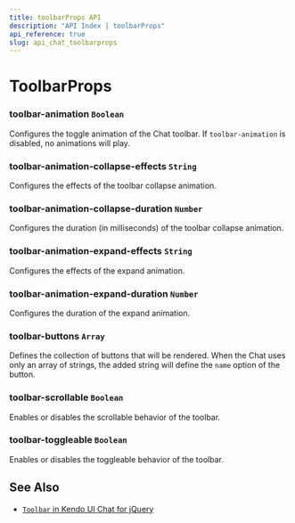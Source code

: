 ```yaml
---
title: toolbarProps API
description: "API Index | toolbarProps"
api_reference: true
slug: api_chat_toolbarprops
---
```


# ToolbarProps

### toolbar-animation `Boolean`

Configures the toggle animation of the Chat toolbar. If `toolbar-animation` is disabled, no animations will play.

### toolbar-animation-collapse-effects `String`

Configures the effects of the toolbar collapse animation.

### toolbar-animation-collapse-duration `Number`

Configures the duration (in milliseconds) of the toolbar collapse animation.

### toolbar-animation-expand-effects `String`

Configures the effects of the expand animation.

### toolbar-animation-expand-duration `Number`

Configures the duration of the expand animation.

### toolbar-buttons `Array`

Defines the collection of buttons that will be rendered. When the Chat uses only an array of strings, the added string will define the `name` option of the button.

### toolbar-scrollable `Boolean`

Enables or disables the scrollable behavior of the toolbar.

### toolbar-toggleable `Boolean`

Enables or disables the toggleable behavior of the toolbar.

## See Also

* [`Toolbar` in Kendo UI Chat for jQuery](https://docs.telerik.com/kendo-ui/api/javascript/ui/chat/configuration/toolbar)
